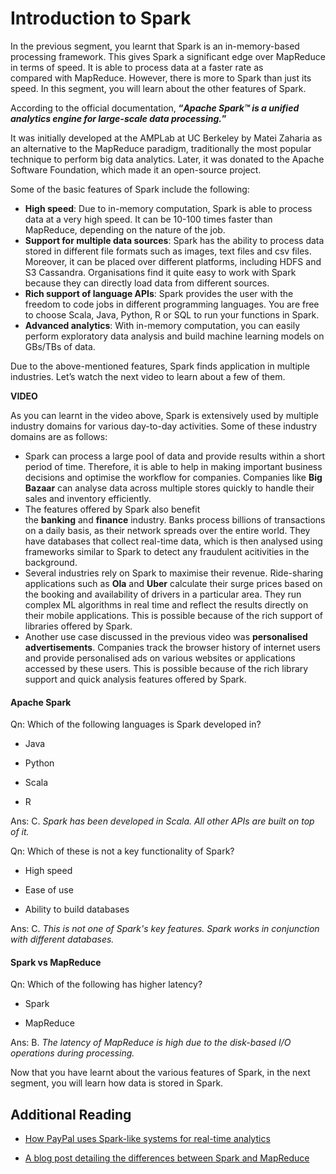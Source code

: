 # Introduction to Spark

In the previous segment, you learnt that Spark is an in-memory-based processing framework. This gives Spark a significant edge over MapReduce in terms of speed. It is able to process data at a faster rate as compared with MapReduce. However, there is more to Spark than just its speed. In this segment, you will learn about the other features of Spark.

According to the official documentation, **“_Apache Spark™ is a unified analytics engine for large-scale data processing._”**

It was initially developed at the AMPLab at UC Berkeley by Matei Zaharia as an alternative to the MapReduce paradigm, traditionally the most popular technique to perform big data analytics. Later, it was donated to the Apache Software Foundation, which made it an open-source project.

Some of the basic features of Spark include the following:

- **High speed**: Due to in-memory computation, Spark is able to process data at a very high speed. It can be 10-100 times faster than MapReduce, depending on the nature of the job.
- **Support for multiple data sources**: Spark has the ability to process data stored in different file formats such as images, text files and csv files. Moreover, it can be placed over different platforms, including HDFS and S3 Cassandra. Organisations find it quite easy to work with Spark because they can directly load data from different sources.
- **Rich support of language APIs**: Spark provides the user with the freedom to code jobs in different programming languages. You are free to choose Scala, Java, Python, R or SQL to run your functions in Spark.
- **Advanced analytics**: With in-memory computation, you can easily perform exploratory data analysis and build machine learning models on GBs/TBs of data.

Due to the above-mentioned features, Spark finds application in multiple industries. Let’s watch the next video to learn about a few of them.

**VIDEO**

As you can learnt in the video above, Spark is extensively used by multiple industry domains for various day-to-day activities. Some of these industry domains are as follows:

- Spark can process a large pool of data and provide results within a short period of time. Therefore, it is able to help in making important business decisions and optimise the workflow for companies. Companies like **Big Bazaar** can analyse data across multiple stores quickly to handle their sales and inventory efficiently.
- The features offered by Spark also benefit the **banking** and **finance** industry. Banks process billions of transactions on a daily basis, as their network spreads over the entire world. They have databases that collect real-time data, which is then analysed using frameworks similar to Spark to detect any fraudulent acitivities in the background.
- Several industries rely on Spark to maximise their revenue. Ride-sharing applications such as **Ola** and **Uber** calculate their surge prices based on the booking and availability of drivers in a particular area. They run complex ML algorithms in real time and reflect the results directly on their mobile applications. This is possible because of the rich support of libraries offered by Spark.
- Another use case discussed in the previous video was **personalised advertisements**. Companies track the browser history of internet users and provide personalised ads on various websites or applications accessed by these users. This is possible because of the rich library support and quick analysis features offered by Spark.

#### Apache Spark

Qn: Which of the following languages is Spark developed in?

- Java

- Python

- Scala

- R

Ans: C. _Spark has been developed in Scala. All other APIs are built on top of it._

Qn: Which of these is not a key functionality of Spark?

- High speed

- Ease of use

- Ability to build databases

Ans: C. _This is not one of Spark's key features. Spark works in conjunction with different databases._

#### Spark vs MapReduce

Qn: Which of the following has higher latency?

- Spark

- MapReduce

Ans: B. _The latency of MapReduce is high due to the disk-based I/O operations during processing._

Now that you have learnt about the various features of Spark, in the next segment, you will learn how data is stored in Spark.

## Additional Reading

- [How PayPal uses Spark-like systems for real-time analytics](https://www.paypal-engineering.com/tag/spark/)

- [A blog post detailing the differences between Spark and MapReduce](https://www.edureka.co/blog/apache-spark-vs-hadoop-mapreduce)
